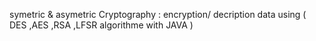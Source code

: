  symetric & asymetric Cryptography :  encryption/ decription  data using ( DES ,AES ,RSA ,LFSR algorithme with  JAVA )
